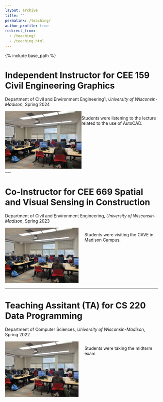 ```yaml
---
layout: archive
title: ""
permalink: /teaching/
author_profile: true
redirect_from:
  - /teaching/
  - /teaching.html
---
```


{% include base_path %}

Independent Instructor for CEE 159 Civil Engineering Graphics
======
Department of Civil and Environment Engineering1, *University of Wisconsin-Madison*, Spring 2024

<div style="display: flex; align-items: flex-start; gap: 0">
  <div style="flex: 1; margin: 0; padding: 0;">
    <img src="../images/159.jpg" alt="Description of image" width="450">
  </div>
  <div style="flex: 1; margin: 0; padding: 0;">
    <p>
      Students were listening to the lecture related to the use of AutoCAD. 
    </p>
  </div>
</div>
---

Co-Instructor for CEE 669 Spatial and Visual Sensing in Construction
======
Department of Civil and Environment Engineering, *University of Wisconsin-Madison*, Spring 2023

<div style="display: flex; align-items: flex-start;">
  <div style="flex: 1;">
    <img src="../images/159.jpg" alt="Description of image" width="400">
  </div>
  <div style="flex: 1; padding-left: 20px;">
    <p>
      Students were visiting the CAVE in Madison Campus. 
    </p>
  </div>
</div>

---

Teaching Assitant (TA) for CS 220 Data Programming
======
Department of Computer Sciences, *University of Wisconsin-Madison*, Spring 2022

<div style="display: flex; align-items: flex-start;">
  <div style="flex: 1;">
    <img src="../images/159.jpg" alt="Description of image" width="400">
  </div>
  <div style="flex: 1; padding-left: 20px;">
    <p>
      Students were taking the midterm exam. 
    </p>
  </div>
</div>

<!-- Education
======
* Ph.D in Version Control Theory, GitHub University, 2018 (expected)
* M.S. in Jekyll, GitHub University, 2014
* B.S. in GitHub, GitHub University, 2012

Work experience
======
* Spring 2024: Academic Pages Collaborator
  * Github University
  * Duties includes: Updates and improvements to template
  * Supervisor: The Users

* Fall 2015: Research Assistant
  * Github University
  * Duties included: Merging pull requests
  * Supervisor: Professor Hub

* Summer 2015: Research Assistant
  * Github University
  * Duties included: Tagging issues
  * Supervisor: Professor Git
  
Skills
======
* Skill 1
* Skill 2
  * Sub-skill 2.1
  * Sub-skill 2.2
  * Sub-skill 2.3
* Skill 3

Publications
======
  <ul>{% for post in site.publications reversed %}
    {% include archive-single-cv.html %}
  {% endfor %}</ul>
  
Talks
======
  <ul>{% for post in site.talks reversed %}
    {% include archive-single-talk-cv.html  %}
  {% endfor %}</ul>
  
Teaching
======
  <ul>{% for post in site.teaching reversed %}
    {% include archive-single-cv.html %}
  {% endfor %}</ul>
  
Service and leadership
======
* Currently signed in to 43 different slack teams -->
